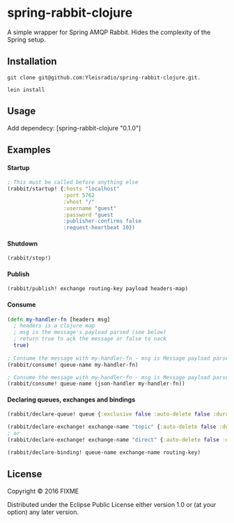 # spring-rabbit-clojure

A simple wrapper for Spring AMQP Rabbit. Hides the complexity of the Spring setup.

## Installation

    git clone git@github.com:Yleisradio/spring-rabbit-clojure.git.
    
    lein install

## Usage

Add dependecy: \[spring-rabbit-clojure "0.1.0"]

## Examples

#### Startup

```clojure
; This must be called before anything else
(rabbit/startup! {:hosts "localhost"
                  :port 5762
                  :vhost "/"
                  :username "guest"
                  :password "guest
                  :publisher-confirms false
                  :request-heartbeat 10})
```

#### Shutdown

```clojure
(rabbit/stop!)
```

#### Publish

```clojure
(rabbit/publish! exchange routing-key payload headers-map)
```

#### Consume

```clojure
(defn my-handler-fn [headers msg]
  ; headers is a clojure map
  ; msg is the message's payload parsed (see below)
  ; return true to ack the message or false to nack
  true)
  
; Consume the message with my-handler-fn - msg is Message payload parsed to string
(rabbit/consume! queue-name my-handler-fn)

; Consume the message with my-handler-fn - msg is Message payload parsed from json to clojure map
(rabbit/consume! queue-name (json-handler my-handler-fn))
```

#### Declaring queues, exchanges and bindings
```clojure
(rabbit/declare-queue! queue {:exclusive false :auto-delete false :durable true})

(rabbit/declare-exchange! exchange-name "topic" {:auto-delete false :durable true})
; or
(rabbit/declare-exchange! exchange-name "direct" {:auto-delete false :durable true})

(rabbit/declare-binding! queue-name exchange-name routing-key)
```


## License

Copyright © 2016 FIXME

Distributed under the Eclipse Public License either version 1.0 or (at
your option) any later version.
